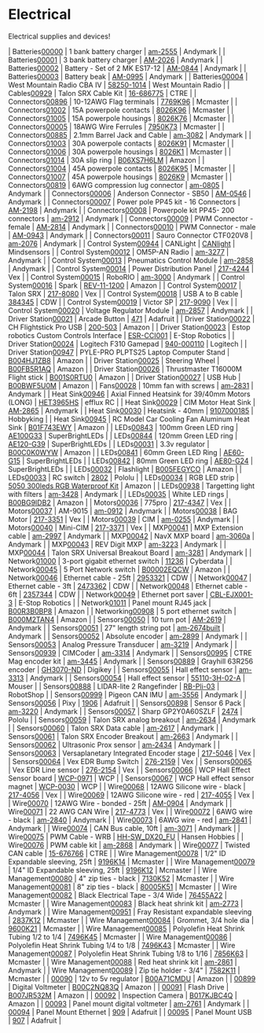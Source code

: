 # Electrical
Electrical supplies and devices!


| Batteries[00000](https://jgermita.github.io/frc-parts/parts/.html) | 1 bank battery charger | [am-2555](http://www.andymark.com/Battery-Charger-1-Bank-6-Amp-p/am-2555.htm) | Andymark |
| Batteries[00001](https://jgermita.github.io/frc-parts/parts/.html) | 3 bank battery charger | [AM-2026](http://www.andymark.com/Battery-Charger-3-Bank-6-Amp-p/am-2026.htm) | Andymark |
| Batteries[00002](https://jgermita.github.io/frc-parts/parts/.html) | Battery - Set of 2 MK ES17-12 | [AM-0844](http://www.andymark.com/product-p/am-0844.htm) | Andymark |
| Batteries[00003](https://jgermita.github.io/frc-parts/parts/.html) | Battery beak | [AM-0995](http://www.andymark.com/product-p/am-0995.htm) | Andymark |
| Batteries[00004](https://jgermita.github.io/frc-parts/parts/.html) | West Mountain Radio CBA IV | [58250-1014](http://www.westmountainradio.com/product_info.php?products_id=cba4) | West Mountain Radio |
| Cables[00929](https://jgermita.github.io/frc-parts/parts/.html) | Talon SRX Cable Kit | [16-686775](http://www.ctr-electronics.com/talon-srx-data-cable-kit.html#product_tabs_description_tabbed) | CTRE |
| Connectors[00896](https://jgermita.github.io/frc-parts/parts/.html) | 10-12AWG Flag terminals | [7769K96](https://www.mcmaster.com/#7769K96) | Mcmaster |
| Connectors[01002](https://jgermita.github.io/frc-parts/parts/.html) | 15A powerpole contacts | [8026K96](https://www.mcmaster.com/#8026K96) | Mcmaster |
| Connectors[01005](https://jgermita.github.io/frc-parts/parts/.html) | 15A powerpole housings | [8026K76](https://www.mcmaster.com/#8026K76) | Mcmaster |
| Connectors[00005](https://jgermita.github.io/frc-parts/parts/.html) | 18AWG Wire Ferrules | [7950K73](https://www.mcmaster.com/#7950K73) | Mcmaster |
| Connectors[00885](https://jgermita.github.io/frc-parts/parts/.html) | 2.1mm Barrel Jack and Cable | [am-3082](http://www.andymark.com/product-p/am-3082.htm) | Andymark |
| Connectors[01003](https://jgermita.github.io/frc-parts/parts/.html) | 30A powerpole contacts | [8026K91](https://www.mcmaster.com/#8026K91) | Mcmaster |
| Connectors[01006](https://jgermita.github.io/frc-parts/parts/.html) | 30A powerpole housings | [8026K1](https://www.mcmaster.com/#8026K1) | Mcmaster |
| Connectors[01014](https://jgermita.github.io/frc-parts/parts/.html) | 30A slip ring | [B06XS7H6LM](https://www.amazon.com/Logisaf-Wires-600VDC-Generator-Turbine/dp/B06XS7H6LM/ref=sr_1_1?ie=UTF8&qid=1494009561&sr=8-1&keywords=30A+slip+ring) | Amazon |
| Connectors[01004](https://jgermita.github.io/frc-parts/parts/.html) | 45A powerpole contacts | [8026K95](https://www.mcmaster.com/#8026K95) | Mcmaster |
| Connectors[01007](https://jgermita.github.io/frc-parts/parts/.html) | 45A powerpole housings | [8026K9](https://www.mcmaster.com/#8026K9) | Mcmaster |
| Connectors[00819](https://jgermita.github.io/frc-parts/parts/.html) | 6AWG compression lug connector | [am-0805](http://www.andymark.com/product-p/am-0805.htm) | Andymark |
| Connectors[00006](https://jgermita.github.io/frc-parts/parts/.html) | Anderson Connector - SB50 | [AM-0546](http://www.andymark.com/product-p/am-0546.htm) | Andymark |
| Connectors[00007](https://jgermita.github.io/frc-parts/parts/.html) | Power pole PP45 kit - 16 Connectors | [AM-2198](http://www.andymark.com/product-p/am-2198.htm) | Andymark |
| Connectors[00008](https://jgermita.github.io/frc-parts/parts/.html) | Powerpole kit PP45- 200 connectors | [am-2912](http://www.andymark.com/product-p/am-2912.htm) | Andymark |
| Connectors[00009](https://jgermita.github.io/frc-parts/parts/.html) | PWM Connector - female | [AM-2814](http://www.andymark.com/product-p/am-2814.htm) | Andymark |
| Connectors[00010](https://jgermita.github.io/frc-parts/parts/.html) | PWM Connector - male | [AM-0943](http://www.andymark.com/product-p/am-0943.htm) | Andymark |
| Connectors[00011](https://jgermita.github.io/frc-parts/parts/.html) | Sauro Connector CTF020V8 | [am-2076](http://www.andymark.com/product-p/am-2076.htm) | Andymark |
| Control System[00944](https://jgermita.github.io/frc-parts/parts/.html) | CANLight | [CANlight](http://www.mindsensors.com/frc/181-canlight-led-strip-controller-kit-for-frc-robots) | Mindsensors |
| Control System[00012](https://jgermita.github.io/frc-parts/parts/.html) | OM5P-AN Radio | [am-3277](http://www.andymark.com/OM5P-AN-p/am-3277.htm) | Andymark |
| Control System[00013](https://jgermita.github.io/frc-parts/parts/.html) | Pneumatics Control Module | [am-2858](http://www.andymark.com/product-p/am-2858.htm) | Andymark |
| Control System[00014](https://jgermita.github.io/frc-parts/parts/.html) | Power Distribution Panel | [217-4244](http://www.vexrobotics.com/217-4244.html) | Vex |
| Control System[00015](https://jgermita.github.io/frc-parts/parts/.html) | RoboRIO | [am-3000](http://www.andymark.com/product-p/am-3000.htm) | Andymark |
| Control System[00016](https://jgermita.github.io/frc-parts/parts/.html) | Spark | [REV-11-1200](http://www.amazon.com/REV-Robotics-SPARK-Motor-Controller/dp/B0187YCAFI/ref=sr_1_1?ie=UTF8&qid=1460666761&sr=8-1&keywords=rev+robotics+spark) | Amazon |
| Control System[00017](https://jgermita.github.io/frc-parts/parts/.html) | Talon SRX | [217-8080](http://www.vexrobotics.com/217-8080.html) | Vex |
| Control System[00018](https://jgermita.github.io/frc-parts/parts/.html) | USB A to B cable | [384345](https://www.cdw.com/shop/products/StarTech.com-15-ft-USB-2.0-A-to-B-Cable-M-M/384345.aspx?pfm=srh) | CDW |
| Control System[00019](https://jgermita.github.io/frc-parts/parts/.html) | Victor SP | [217-9090](http://www.vexrobotics.com/vexpro/motors-electronics/217-9090.html) | Vex |
| Control System[00020](https://jgermita.github.io/frc-parts/parts/.html) | Voltage Regulator Module | [am-2857](http://www.andymark.com/product-p/am-2857.htm) | Andymark |
| Driver Station[00021](https://jgermita.github.io/frc-parts/parts/.html) | Arcade Button | [471](https://www.adafruit.com/products/471) | Adafruit |
| Driver Station[00022](https://jgermita.github.io/frc-parts/parts/.html) | CH Flightstick Pro USB | [200-503](http://www.amazon.com/CH-Products-Flightstick-4-Button-Hatswitch/dp/B00006B84V) | Amazon |
| Driver Station[00023](https://jgermita.github.io/frc-parts/parts/.html) | Estop robotics Custom Controls Interface | [ESR-CCI001](https://www.estoprobotics.com/estore/index.php?_a=viewProd&productId=33) | E-Stop Robotics |
| Driver Station[00024](https://jgermita.github.io/frc-parts/parts/.html) | Logitech F310 Gamepad | [940-000110](http://gaming.logitech.com/en-us/product/f310-gamepad) | Logitech |
| Driver Station[00947](https://jgermita.github.io/frc-parts/parts/.html) | PYLE-PRO PLPTS25 Laptop Computer Stand | [B004HJ1ZB8](https://www.amazon.com/PYLE-PRO-PLPTS25-Laptop-Computer-Stand/dp/B004HJ1ZB8/ref=sr_1_12?ie=UTF8&qid=1472517376&sr=8-12&keywords=laptop+stand) | Amazon |
| Driver Station[00025](https://jgermita.github.io/frc-parts/parts/.html) | Steering Wheel | [B00FB5R1AQ](http://www.amazon.com/Thrustmaster-VG-Ferrari-Racing-Wheel-PlayStation/dp/B00FB5R1AQ) | Amazon |
| Driver Station[00026](https://jgermita.github.io/frc-parts/parts/.html) | Thrustmaster T16000M Flight stick | [B001S0RTU0](https://www.amazon.com/Hercules-2960706-Thrustmaster-T-16000M-Flight/dp/B001S0RTU0) | Amazon |
| Driver Station[00027](https://jgermita.github.io/frc-parts/parts/.html) | USB Hub | [B00BWF5U0M](http://www.amazon.com/Sabrent-4-Port-Individual-Switches-HB-UMLS/dp/B00BWF5U0M?ie=UTF8&psc=1&redirect=true&ref_=oh_aui_detailpage_o05_s00) | Amazon |
| Fans[00028](https://jgermita.github.io/frc-parts/parts/.html) | 10mm fan with screws | [am-2831](http://www.andymark.com/product-p/am-2831.htm) | Andymark |
| Heat Sink[00946](https://jgermita.github.io/frc-parts/parts/.html) | Axial Finned Heatsink for 39/40mm Motors (LONG) | [HET3965HS](http://www.effluxrc.com/Axial-Finned-Heatsink-for-39-40mm-Motors-LONG-HET3965HS.htm) | efflux RC |
| Heat Sink[00029](https://jgermita.github.io/frc-parts/parts/.html) | CIM Motor Heat Sink | [AM-2865](http://www.andymark.com/product-p/am-2865.htm) | Andymark |
| Heat Sink[00030](https://jgermita.github.io/frc-parts/parts/.html) | Heatsink - 40mm | [9107000185](http://hobbyking.com/hobbyking/store/__38007__Dr_Mad_Thrust_Series_Alloy_Motor_Heat_Sink_for_40mm_size_motor.html) | Hobbyking |
| Heat Sink[00945](https://jgermita.github.io/frc-parts/parts/.html) | RC Model Car Cooling Fan Aluminum Heat Sink | [B01F743EWY](https://www.amazon.com/gp/product/B01F743EWY/ref=oh_aui_detailpage_o00_s00?ie=UTF8&psc=1) | Amazon |
| LEDs[00843](https://jgermita.github.io/frc-parts/parts/.html) | 100mm Green LED ring | [AE100G33](https://www.superbrightleds.com/moreinfo/led-headlight-accent-lights/led-halo-angel-eye-headlight-accent-lights/49/) | SuperBrightLEDs |
| LEDs[00844](https://jgermita.github.io/frc-parts/parts/.html) | 120mm Green LED ring | [AE120-G39](https://www.superbrightleds.com/moreinfo/led-headlight-accent-lights/led-halo-angel-eye-headlight-accent-lights/49/) | SuperBrightLEDs |
| LEDs[00031](https://jgermita.github.io/frc-parts/parts/.html) | 3.3v regulator | [B00C0K0WYW](http://www.amazon.com/DROK-Waterproof-Converter-Step-down-Transformer/dp/B00C0K0WYW?ie=UTF8&psc=1&redirect=true&ref_=oh_aui_detailpage_o02_s00) | Amazon |
| LEDs[00841](https://jgermita.github.io/frc-parts/parts/.html) | 60mm Green LED Ring | [AE60-G15](https://www.superbrightleds.com/moreinfo/led-headlight-accent-lights/led-halo-angel-eye-headlight-accent-lights/49/) | SuperBrightLEDs |
| LEDs[00842](https://jgermita.github.io/frc-parts/parts/.html) | 80mm Green LED ring | [AE80-G24](https://www.superbrightleds.com/moreinfo/led-headlight-accent-lights/led-halo-angel-eye-headlight-accent-lights/49/) | SuperBrightLEDs |
| LEDs[00032](https://jgermita.github.io/frc-parts/parts/.html) | Flashlight | [B005FEGYCO](http://www.amazon.com/Adjustable-Flashlight-Batteries-Included-Flashlights/dp/B005FEGYCO?ie=UTF8&psc=1&redirect=true&ref_=oh_aui_detailpage_o02_s00) | Amazon |
| LEDs[00033](https://jgermita.github.io/frc-parts/parts/.html) | RC switch | [2802](https://www.pololu.com/product/2802) | Pololu |
| LEDs[00034](https://jgermita.github.io/frc-parts/parts/.html) | RGB LED strip | [5050 300leds RGB Waterproof Kit](http://www.amazon.com/SUPERNIGHT%C2%AE-Waterproof-Flexible-strip-Changing/dp/B00ASHQQKI/ref=pd_sim_267_6?ie=UTF8&dpID=51I81qkiPIL&dpSrc=sims&preST=_AC_UL160_SR160%2C160_&refRID=1ECDJT9BT157EBWQWHD7) | Amazon |
| LEDs[00938](https://jgermita.github.io/frc-parts/parts/.html) | Targetting light with filters | [am-3428](http://www.andymark.com/Targeting-Light-with-Filters-p/am-3428.htm) | Andymark |
| LEDs[00035](https://jgermita.github.io/frc-parts/parts/.html) | White LED rings | [B00BG9IDB2](http://www.amazon.com/uxcell%C2%AE-60mm-1210-Angel-White/dp/B00BG9IDB2/ref=sr_1_6?ie=UTF8&qid=1460412308&sr=8-6&keywords=led+ring) | Amazon |
| Motors[00036](https://jgermita.github.io/frc-parts/parts/.html) | 775pro | [217-4347](http://www.vexrobotics.com/vexpro/all/new-for-2016/217-4347.html) | Vex |
| Motors[00037](https://jgermita.github.io/frc-parts/parts/.html) | AM-9015 | [am-0912](http://www.andymark.com/product-p/am-0912.htm) | Andymark |
| Motors[00038](https://jgermita.github.io/frc-parts/parts/.html) | BAG Motor | [217-3351](http://www.vexrobotics.com/217-3351.html) | Vex |
| Motors[00039](https://jgermita.github.io/frc-parts/parts/.html) | CIM | [am-0255](http://www.andymark.com/CIM-motor-FIRST-p/am-0255.htm) | Andymark |
| Motors[00040](https://jgermita.github.io/frc-parts/parts/.html) | Mini-CIM | [217-3371](http://www.vexrobotics.com/217-3371.html) | Vex |
| MXP[00041](https://jgermita.github.io/frc-parts/parts/.html) | MXP Extension cable | [am-2997](http://www.andymark.com/product-p/am-2997.htm) | Andymark |
| MXP[00042](https://jgermita.github.io/frc-parts/parts/.html) | NavX MXP board | [am-3060a](http://www.andymark.com/product-p/am-3060a.htm) | Andymark |
| MXP[00043](https://jgermita.github.io/frc-parts/parts/.html) | REV Digit MXP | [am-3223](http://www.andymark.com/REV-p/am-3223.htm) | Andymark |
| MXP[00044](https://jgermita.github.io/frc-parts/parts/.html) | Talon SRX Universal Breakout Board | [am-3281](http://www.andymark.com/product-p/am-3281.htm) | Andymark |
| Network[01000](https://jgermita.github.io/frc-parts/parts/.html) | 3-port gigabit ethernet switch | [11236](http://www.cyberdata.net/voip/011236v/) | Cyberdata |
| Network[00045](https://jgermita.github.io/frc-parts/parts/.html) | 5 Port Network switch | [B00002EQCW](http://www.amazon.com/NETGEAR-ProSAFE-FS105NA-5-Port-Ethernet/dp/B00002EQCW?ie=UTF8&*Version*=1&*entries*=0) | Amazon |
| Network[00046](https://jgermita.github.io/frc-parts/parts/.html) | Ethernet cable - 25ft | [2953321](https://www.cdw.com/shop/products/StarTech.com-25-ft-Black-Snagless-Cat6-UTP-Patch-Cable-ETL-Verified/2953321.aspx?pfm=srh) | CDW |
| Network[00047](https://jgermita.github.io/frc-parts/parts/.html) | Ethernet cable - 3ft | [2473362](https://www.cdw.com/shop/products/StarTech.com-3-ft-Black-Snagless-Cat6-UTP-Patch-Cable-ETL-Verified/2473362.aspx?pfm=srh) | CDW |
| Network[00048](https://jgermita.github.io/frc-parts/parts/.html) | Ethernet cable - 6ft | [2357344](https://www.cdw.com/shop/products/StarTech.com-Snagless-Cat-5e-UTP-Patch-Cable-patch-cable-6-ft-black/2357344.aspx?enkwrd=startech.com%206ft%20black%20snagless&pfm=gln) | CDW |
| Network[00049](https://jgermita.github.io/frc-parts/parts/.html) | Ethernet port saver | [CBL-EJX001-3](https://www.estoprobotics.com/estore/index.php?_a=viewProd&productId=28) | E-Stop Robotics |
| Network[01011](https://jgermita.github.io/frc-parts/parts/.html) | Panel mount RJ45 jack | [B00R3B0BP8](https://www.amazon.com/gp/product/B00R3B0BP8/ref=oh_aui_detailpage_o00_s00?ie=UTF8&psc=1) | Amazon |
| Networking[00908](https://jgermita.github.io/frc-parts/parts/.html) | 5 port ethernet switch | [B000M2TAN4](https://www.amazon.com/TRENDnet-Unmanaged-GREENnet-Ethernet-TE100-S5/dp/B000M2TAN4/ref=sr_1_9?s=electronics&ie=UTF8&qid=1467927447&sr=1-9&keywords=tp+link+5+port+switch) | Amazon |
| Sensors[00050](https://jgermita.github.io/frc-parts/parts/.html) | 10 turn pot | [AM-2619](http://www.andymark.com/product-p/am-2619.htm) | Andymark |
| Sensors[00051](https://jgermita.github.io/frc-parts/parts/.html) | 27" length string pot | [am-2674built](http://www.andymark.com/product-p/am-2674built.htm) | Andymark |
| Sensors[00052](https://jgermita.github.io/frc-parts/parts/.html) | Absolute encoder | [am-2899](http://www.andymark.com/product-p/am-2899.htm) | Andymark |
| Sensors[00053](https://jgermita.github.io/frc-parts/parts/.html) | Analog Pressure Transducer | [am-3219](http://www.andymark.com/product-p/am-3219.htm) | Andymark |
| Sensors[00939](https://jgermita.github.io/frc-parts/parts/.html) | CIMCoder | [am-3314](http://www.andymark.com/encoder-p/am-3314.htm) | Andymark |
| Sensors[00995](https://jgermita.github.io/frc-parts/parts/.html) | CTRE Mag encoder kit | [am-3445](http://www.andymark.com/SRX-MAG-Encoder-p/am-3445.htm) | Andymark |
| Sensors[00889](https://jgermita.github.io/frc-parts/parts/.html) | Grayhill 63R256 encoder | [GH3070-ND](http://www.digikey.com/product-search/en?mpart=63R256&vendor=136) | Digikey |
| Sensors[00055](https://jgermita.github.io/frc-parts/parts/.html) | Hall effect sensor | [am-3313](http://www.andymark.com/Electrical-p/am-3313.htm) | Andymark |
| Sensors[00054](https://jgermita.github.io/frc-parts/parts/.html) | Hall effect sensor | [55110-3H-02-A](http://www.mouser.com/Search/ProductDetail.aspx?R=55110-3H-02-Avirtualkey58530000virtualkey934-551103H02A) | Mouser |
| Sensors[00888](https://jgermita.github.io/frc-parts/parts/.html) | LIDAR-lite 2 Rangefinder | [RB-Pli-03](http://www.robotshop.com/en/lidar-lite-2-laser-rangefinder-pulsedlight.html?gclid=CLi29bvg880CFQgzaQodcHAIUQ) | RobotShop |
| Sensors[00999](https://jgermita.github.io/frc-parts/parts/.html) | Pigeon CAN IMU | [am-3556](http://www.andymark.com/product-p/am-3556.htm) | Andymark |
| Sensors[00056](https://jgermita.github.io/frc-parts/parts/.html) | Pixy | [1906](https://www.adafruit.com/products/1906) | Adafruit |
| Sensors[00898](https://jgermita.github.io/frc-parts/parts/.html) | Sensor 6 Pack | [am-3220](http://www.andymark.com/robot-sensor-6-pack-p/am-3220.htm) | Andymark |
| Sensors[00057](https://jgermita.github.io/frc-parts/parts/.html) | Sharp GP2Y0A60SZLF | [2474](https://www.pololu.com/product/2474) | Pololu |
| Sensors[00059](https://jgermita.github.io/frc-parts/parts/.html) | Talon SRX analog breakout | [am-2634](http://www.andymark.com/product-p/am-2634.htm) | Andymark |
| Sensors[00060](https://jgermita.github.io/frc-parts/parts/.html) | Talon SRX Data cable | [am-2617](http://www.andymark.com/product-p/am-2617.htm) | Andymark |
| Sensors[00061](https://jgermita.github.io/frc-parts/parts/.html) | Talon SRX Encoder Breakout | [am-2663](http://www.andymark.com/product-p/am-2633.htm) | Andymark |
| Sensors[00062](https://jgermita.github.io/frc-parts/parts/.html) | Ultrasonic Prox sensor | [am-2434](http://www.andymark.com/product-p/am-2434.htm) | Andymark |
| Sensors[00063](https://jgermita.github.io/frc-parts/parts/.html) | Versaplanetary Integrated Encoder stage | [217-5046](http://www.vexrobotics.com/vexpro/all/new-for-2016/217-5046.html) | Vex |
| Sensors[00064](https://jgermita.github.io/frc-parts/parts/.html) | Vex EDR Bump Switch | [276-2159](http://www.vexrobotics.com/vexedr/products/view-all/276-2159.html) | Vex |
| Sensors[00065](https://jgermita.github.io/frc-parts/parts/.html) | Vex EDR Line sensor | [276-2154](http://www.vexrobotics.com/vexedr/products/view-all/276-2154.html) | Vex |
| Sensors[00066](https://jgermita.github.io/frc-parts/parts/.html) | WCP Hall Effect Sensor board | [WCP-0971](http://www.wcproducts.net/sensors) | WCP |
| Sensors[00067](https://jgermita.github.io/frc-parts/parts/.html) | WCP Hall effect sensor magnet | [WCP-0030](http://www.wcproducts.net/sensors) | WCP |
| Wire[00068](https://jgermita.github.io/frc-parts/parts/.html) | 12AWG Silicone wire - black | [217-4056](http://www.vexrobotics.com/vexpro/motors-electronics/siliconewire.html) | Vex |
| Wire[00069](https://jgermita.github.io/frc-parts/parts/.html) | 12AWG Silicone wire - red | [217-4055](http://www.vexrobotics.com/vexpro/motors-electronics/siliconewire.html) | Vex |
| Wire[00070](https://jgermita.github.io/frc-parts/parts/.html) | 12AWG Wire - bonded - 25ft | [AM-0904](http://www.andymark.com/product-p/am-0904.htm) | Andymark |
| Wire[00071](https://jgermita.github.io/frc-parts/parts/.html) | 22 AWG CAN Wire | [217-4773](http://www.vexrobotics.com/electricalwire.html) | Vex |
| Wire[00072](https://jgermita.github.io/frc-parts/parts/.html) | 6AWG wire - black | [am-2840](http://www.andymark.com/product-p/am-2840.htm) | Andymark |
| Wire[00073](https://jgermita.github.io/frc-parts/parts/.html) | 6AWG wire - red | [am-2841](http://www.andymark.com/product-p/am-2841.htm) | Andymark |
| Wire[00074](https://jgermita.github.io/frc-parts/parts/.html) | CAN Bus cable, 10ft | [am-3071](http://www.andymark.com/product-p/am-3071.htm) | Andymark |
| Wire[00075](https://jgermita.github.io/frc-parts/parts/.html) | PWM Cable - WRB | [HH-SW_DX20_FU](http://www.hansenhobbies.com/products/connectors/wire/servo/sw_dx20_fu/) | Hansen Hobbies |
| Wire[00076](https://jgermita.github.io/frc-parts/parts/.html) | PWM cable kit | [am-2868](http://www.andymark.com/Electronic-p/am-2868.htm) | Andymark |
| Wire[00077](https://jgermita.github.io/frc-parts/parts/.html) | Twisted CAN cable | [15-676766](http://www.ctr-electronics.com/cabling/can-bus-cable-10ft.html) | CTRE |
| Wire Management[00078](https://jgermita.github.io/frc-parts/parts/.html) | 1/2" ID Expandable sleeving, 25ft | [9196K14](https://www.mcmaster.com/#9196K14) | Mcmaster |
| Wire Management[00079](https://jgermita.github.io/frc-parts/parts/.html) | 1/4" ID Expandable sleeving, 25ft | [9196K12](https://www.mcmaster.com/#9196K12) | Mcmaster |
| Wire Management[00080](https://jgermita.github.io/frc-parts/parts/.html) | 4" zip ties - black | [7130K52](https://www.mcmaster.com/#7130K52) | Mcmaster |
| Wire Management[00081](https://jgermita.github.io/frc-parts/parts/.html) | 8" zip ties - black | [80005K51](https://www.mcmaster.com/#80005K51) | Mcmaster |
| Wire Management[00082](https://jgermita.github.io/frc-parts/parts/.html) | Black Electrical Tape - 3/4 Wide | [76455A22](https://www.mcmaster.com/#76455A22) | Mcmaster |
| Wire Management[00083](https://jgermita.github.io/frc-parts/parts/.html) | Black heat shrink kit | [am-2773](http://www.andymark.com/product-p/am-2773.htm) | Andymark |
| Wire Management[00951](https://jgermita.github.io/frc-parts/parts/.html) | Fray Resistant expandable sleeving | [2837K12](https://www.mcmaster.com/#2837K12) | Mcmaster |
| Wire Management[00084](https://jgermita.github.io/frc-parts/parts/.html) | Grommet, 3/4 hole dia | [9600K21](https://www.mcmaster.com/#9600K21) | Mcmaster |
| Wire Management[00085](https://jgermita.github.io/frc-parts/parts/.html) | Polyolefin Heat Shrink Tubing 1/2 to 1/4 | [7496K45](https://www.mcmaster.com/#7496K45) | Mcmaster |
| Wire Management[00086](https://jgermita.github.io/frc-parts/parts/.html) | Polyolefin Heat Shrink Tubing 1/4 to 1/8 | [7496K43](https://www.mcmaster.com/#7496K43) | Mcmaster |
| Wire Management[00087](https://jgermita.github.io/frc-parts/parts/.html) | Polyolefin Heat Shrink Tubing 1/8 to 1/16 | [7856K63](https://www.mcmaster.com/#7856K63) | Mcmaster |
| Wire Management[00088](https://jgermita.github.io/frc-parts/parts/.html) | Red heat shrink kit | [am-2861](http://www.andymark.com/product-p/am-2861.htm) | Andymark |
| Wire Management[00089](https://jgermita.github.io/frc-parts/parts/.html) | Zip tie holder - 3/4"  | [7582K11](https://www.mcmaster.com/#7582K11) | Mcmaster |
| [00090](https://jgermita.github.io/frc-parts/parts/.html) | 12v to 5v regulator | [B00A71CMDU](http://www.amazon.com/Nextrox-Converter-Power-Supply-Module/dp/B00A71CMDU) | Amazon |
| [00899](https://jgermita.github.io/frc-parts/parts/.html) | Digital Voltmeter | [B00C2NQ83Q](https://www.amazon.com/gp/product/B00C2NQ83Q/ref=oh_aui_detailpage_o06_s02?ie=UTF8&psc=1) | Amazon |
| [00091](https://jgermita.github.io/frc-parts/parts/.html) | Flash Drive | [B007JR532M](http://www.amazon.com/SanDisk-Cruzer-Frustration-Free-Packaging--SDCZ36-032G-AFFP/dp/B007JR532M/ref=sr_1_4/184-8691838-0573153?s=pc&ie=UTF8&qid=1464978802&sr=1-4&keywords=flash+drive) | Amazon |
| [00092](https://jgermita.github.io/frc-parts/parts/.html) | Inspection Camera | [B017KJBC4Q](http://www.amazon.com/dp/B017KJBC6O/ref=wl_it_dp_o_pC_nS_ttl?_encoding=UTF8&colid=2XT0GWNE6P95G&coliid=I22HQW092I6L7E&psc=1) | Amazon |
| [00093](https://jgermita.github.io/frc-parts/parts/.html) | Panel mount digital voltmeter | [am-2761](http://www.andymark.com/product-p/am-2761.htm) | Andymark |
| [00094](https://jgermita.github.io/frc-parts/parts/.html) | Panel Mount Ethernet | [909](https://www.adafruit.com/products/909) | Adafruit |
| [00095](https://jgermita.github.io/frc-parts/parts/.html) | Panel Mount USB | [907](https://www.adafruit.com/products/907) | Adafruit |